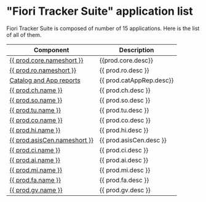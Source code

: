 # "Fiori Tracker Suite" application list

Fiori Tracker Suite is composed of number of 15 applications. Here is the list of all of them. 

| Component                                          | Description             | 
|----------------------------------------------------|-------------------------|
| [{{ prod.core.nameshort }}](core/SPS03/main.md)    | {{prod.core.desc}}      |
| [{{ prod.ro.nameshort }}](ro/FPS01/main.md)        | {{ prod.ro.desc }}      |
| [Catalog and App reports](cat-app/SPS02/main.md)   | {{ prod.catAppRep.desc}}|
| [{{ prod.ch.name }}](ch/FPS01/main.md)             | {{ prod.ch.desc }}      |
| [{{ prod.so.name }}](so/FPS01/main.md)             | {{ prod.so.desc }}      |
| [{{ prod.tu.name }}](tu/FPS01/main.md)             | {{ prod.tu.desc }}      |
| [{{ prod.co.name }}](co/FPS01/main.md)             | {{ prod.co.desc }}      |
| [{{ prod.hi.name }}](hi/FPS01/main.md)             | {{ prod.hi.desc }}      |
| [{{ prod.asisCen.nameshort }}](asis/SPS02/main.md) | {{ prod.asisCen.desc }} |
| [{{ prod.ci.name }}](ci/SPS02/main.md)             | {{ prod.ci.desc }}      |
| [{{ prod.ai.name }}](ai/FPS01/main.md)             | {{ prod.ai.desc }}      |
| [{{ prod.mi.name }}](mi/FPS01/main.md)             | {{ prod.mi.desc }}      |
| [{{ prod.fa.name }}](https://help.fioriappsusage.org)             | {{ prod.fa.desc }}      |
| [{{ prod.gv.name }}](gv/FPS01/main.md)             | {{ prod.gv.desc }}      |